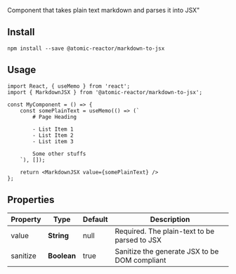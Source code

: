 Component that takes plain text markdown and parses it into JSX"

## Install

```
npm install --save @atomic-reactor/markdown-to-jsx
```

## Usage

```
import React, { useMemo } from 'react';
import { MarkdownJSX } from '@atomic-reactor/markdown-to-jsx';

const MyComponent = () => {
    const somePlainText = useMemo(() => (`
        # Page Heading

        - List Item 1
        - List Item 2
        - List item 3

        Some other stuffs
    `), []);

    return <MarkdownJSX value={somePlainText} />
};
```

## Properties

| Property | Type        | Default | Description                                   |
| -------- | ----------- | ------- | --------------------------------------------- |
| value    | **String**  | null    | Required. The plain-text to be parsed to JSX  |
| sanitize | **Boolean** | true    | Sanitize the generate JSX to be DOM compliant |
